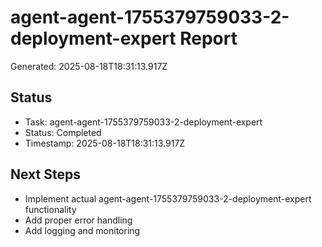 # agent-agent-1755379759033-2-deployment-expert Report

Generated: 2025-08-18T18:31:13.917Z

## Status
- Task: agent-agent-1755379759033-2-deployment-expert
- Status: Completed
- Timestamp: 2025-08-18T18:31:13.917Z

## Next Steps
- Implement actual agent-agent-1755379759033-2-deployment-expert functionality
- Add proper error handling
- Add logging and monitoring
